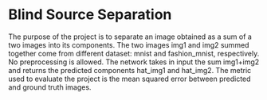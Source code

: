 # Blind Source Separation

The purpose of the project is to separate an image obtained as a sum of a two images into its components.
The two images img1 and img2 summed together come from different dataset: mnist and fashion_mnist, respectively.
No preprocessing is allowed. The network takes in input the sum img1+img2 and returns the predicted components hat_img1 and hat_img2.
The metric used to evaluate the project is the mean squared error between predicted and ground truth images.

